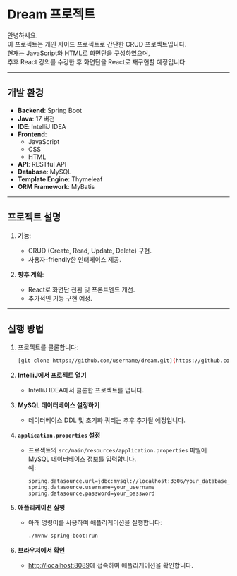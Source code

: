 # Dream 프로젝트

안녕하세요.  
이 프로젝트는 개인 사이드 프로젝트로 간단한 CRUD 프로젝트입니다.  
현재는 JavaScript와 HTML로 화면단을 구성하였으며,  
추후 React 강의를 수강한 후 화면단을 React로 재구현할 예정입니다.

---

## 개발 환경
- **Backend**: Spring Boot  
- **Java**: 17 버전  
- **IDE**: IntelliJ IDEA  
- **Frontend**:
  - JavaScript
  - CSS
  - HTML  
- **API**: RESTful API  
- **Database**: MySQL  
- **Template Engine**: Thymeleaf  
- **ORM Framework**: MyBatis  

---

## 프로젝트 설명
1. **기능**:
   - CRUD (Create, Read, Update, Delete) 구현.
   - 사용자-friendly한 인터페이스 제공.
   
2. **향후 계획**:
   - React로 화면단 전환 및 프론트엔드 개선.
   - 추가적인 기능 구현 예정.

---

## 실행 방법
1. 프로젝트를 클론합니다:
   ```bash
   [git clone https://github.com/username/dream.git](https://github.com/dlcksdud/reactive-board.git)
2. **IntelliJ에서 프로젝트 열기**  
   - IntelliJ IDEA에서 클론한 프로젝트를 엽니다.

3. **MySQL 데이터베이스 설정하기**  
   - 데이터베이스 DDL 및 초기화 쿼리는 추후 추가될 예정입니다.

4. **`application.properties` 설정**  
   - 프로젝트의 `src/main/resources/application.properties` 파일에 MySQL 데이터베이스 정보를 입력합니다.  
     예:  
     ```properties
     spring.datasource.url=jdbc:mysql://localhost:3306/your_database_name
     spring.datasource.username=your_username
     spring.datasource.password=your_password
     ```

5. **애플리케이션 실행**  
   - 아래 명령어를 사용하여 애플리케이션을 실행합니다:  
     ```bash
     ./mvnw spring-boot:run
     ```

6. **브라우저에서 확인**  
   - [http://localhost:8089](http://localhost:8089)에 접속하여 애플리케이션을 확인합니다.


